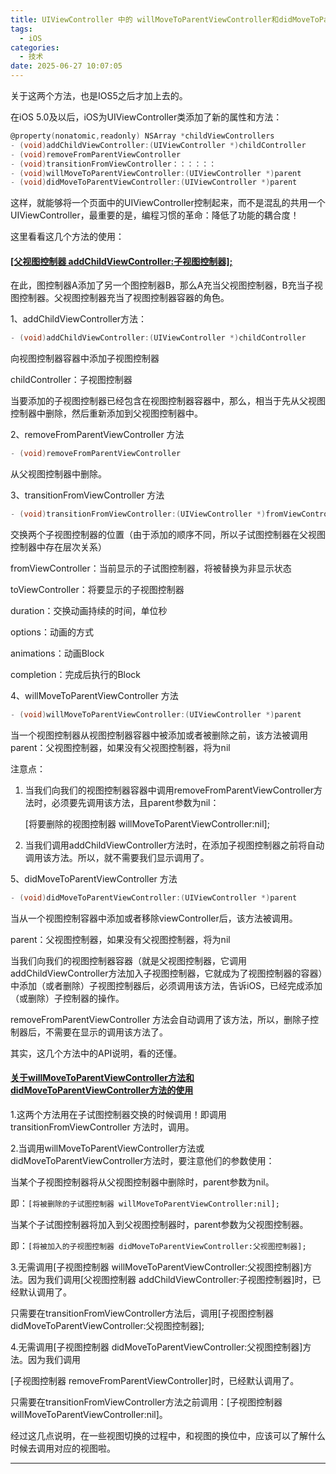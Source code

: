 ```yaml
---
title: UIViewController 中的 willMoveToParentViewController和didMoveToParentViewController的使用
tags:
  - iOS
categories:
  - 技术
date: 2025-06-27 10:07:05
---
```


关于这两个方法，也是IOS5之后才加上去的。

在iOS 5.0及以后，iOS为UIViewController类添加了新的属性和方法：

```objectivec
@property(nonatomic,readonly) NSArray *childViewControllers
- (void)addChildViewController:(UIViewController *)childController
- (void)removeFromParentViewController
- (void)transitionFromViewController：：：：：：
- (void)willMoveToParentViewController:(UIViewController *)parent
- (void)didMoveToParentViewController:(UIViewController *)parent
```

这样，就能够将一个页面中的UIViewController控制起来，而不是混乱的共用一个UIViewController，最重要的是，编程习惯的革命：降低了功能的耦合度！

这里看看这几个方法的使用：

#### [[父视图控制器 addChildViewController:子视图控制器];](#1)

在此，图控制器A添加了另一个图控制器B，那么A充当父视图控制器，B充当子视图控制器。父视图控制器充当了视图控制器容器的角色。

1、addChildViewController方法：

```objectivec
- (void)addChildViewController:(UIViewController *)childController
```

向视图控制器容器中添加子视图控制器

childController：子视图控制器

当要添加的子视图控制器已经包含在视图控制器容器中，那么，相当于先从父视图控制器中删除，然后重新添加到父视图控制器中。

2、removeFromParentViewController 方法

```objectivec
- (void)removeFromParentViewController
```

从父视图控制器中删除。

3、transitionFromViewController 方法

```objectivec
- (void)transitionFromViewController:(UIViewController *)fromViewController toViewController:(UIViewController *)toViewController duration:(NSTimeInterval)duration options:(UIViewAnimationOptions)options animations:(void (^)(void))animations completion:(void (^)(BOOL finished))completion
```

交换两个子视图控制器的位置（由于添加的顺序不同，所以子试图控制器在父视图控制器中存在层次关系）

fromViewController：当前显示的子试图控制器，将被替换为非显示状态

toViewController：将要显示的子视图控制器

duration：交换动画持续的时间，单位秒

options：动画的方式

animations：动画Block

completion：完成后执行的Block

4、willMoveToParentViewController 方法

```objectivec
- (void)willMoveToParentViewController:(UIViewController *)parent
```

当一个视图控制器从视图控制器容器中被添加或者被删除之前，该方法被调用parent：父视图控制器，如果没有父视图控制器，将为nil

注意点：

1. 当我们向我们的视图控制器容器中调用removeFromParentViewController方法时，必须要先调用该方法，且parent参数为nil：

   [将要删除的视图控制器 willMoveToParentViewController:nil];
2. 当我们调用addChildViewController方法时，在添加子视图控制器之前将自动调用该方法。所以，就不需要我们显示调用了。

5、didMoveToParentViewController 方法

```objectivec
- (void)didMoveToParentViewController:(UIViewController *)parent
```

当从一个视图控制容器中添加或者移除viewController后，该方法被调用。

parent：父视图控制器，如果没有父视图控制器，将为nil

当我们向我们的视图控制器容器（就是父视图控制器，它调用addChildViewController方法加入子视图控制器，它就成为了视图控制器的容器）中添加（或者删除）子视图控制器后，必须调用该方法，告诉iOS，已经完成添加（或删除）子控制器的操作。

removeFromParentViewController 方法会自动调用了该方法，所以，删除子控制器后，不需要在显示的调用该方法了。

其实，这几个方法中的API说明，看的还懂。

#### [关于willMoveToParentViewController方法和didMoveToParentViewController方法的使用](#2)

1.这两个方法用在子试图控制器交换的时候调用！即调用transitionFromViewController 方法时，调用。

2.当调用willMoveToParentViewController方法或didMoveToParentViewController方法时，要注意他们的参数使用：

当某个子视图控制器将从父视图控制器中删除时，parent参数为nil。

即：`[将被删除的子试图控制器 willMoveToParentViewController:nil];`

当某个子试图控制器将加入到父视图控制器时，parent参数为父视图控制器。

即：`[将被加入的子视图控制器 didMoveToParentViewController:父视图控制器];`

3.无需调用[子视图控制器 willMoveToParentViewController:父视图控制器]方法。因为我们调用[父视图控制器 addChildViewController:子视图控制器]时，已经默认调用了。

只需要在transitionFromViewController方法后，调用[子视图控制器didMoveToParentViewController:父视图控制器];

4.无需调用[子视图控制器 didMoveToParentViewController:父视图控制器]方法。因为我们调用

[子视图控制器 removeFromParentViewController]时，已经默认调用了。

只需要在transitionFromViewController方法之前调用：[子视图控制器 willMoveToParentViewController:nil]。

经过这几点说明，在一些视图切换的过程中，和视图的换位中，应该可以了解什么时候去调用对应的视图啦。

---

